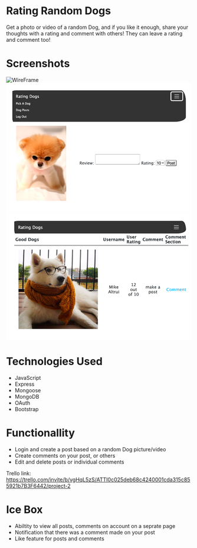 # Rating Random Dogs
Get a photo or video of a random Dog, and if you like it enough, share your thoughts with a rating and comment with others! They can leave a rating and comment too!

# Screenshots
![WireFrame](/img/wire.png)
![Home Page](/img/homepage.png)
![Post Page](/img/posts.png)

# Technologies Used
- JavaScript
- Express
- Mongoose
- MongoDB
- OAuth
- Bootstrap

# Functionallity
- Login and create a post based on a random Dog picture/video
- Create comments on your post, or others
- Edit and delete posts or individual comments

Trello link: https://trello.com/invite/b/vgHqL5zS/ATTI0c025deb68c4240001cda315c855921b7B3F6442/project-2

# Ice Box
- Abiltity to view all posts, comments on account on a seprate page
- Notification that there was a comment made on your post
- Like feature for posts and comments

